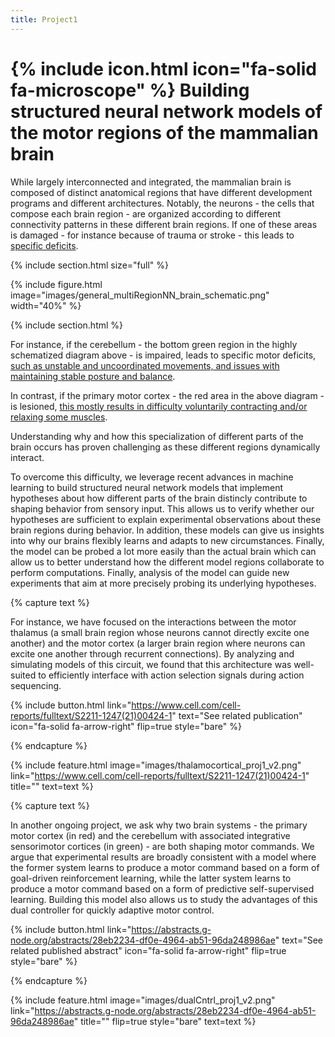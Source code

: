 ```yaml
---
title: Project1
---
```


# {% include icon.html icon="fa-solid fa-microscope" %} Building structured neural network models of the motor regions of the mammalian brain


While largely interconnected and integrated, the mammalian brain is composed of distinct anatomical regions that have different development programs and different architectures. Notably, the neurons - the cells that compose each brain region - are organized according to different connectivity patterns in these different brain regions. If one of these areas is damaged - for instance because of trauma or stroke - this leads to [specific deficits](https://www.youtube.com/shorts/yri-cHlQYIg).

{% include section.html size="full" %}

{% include figure.html image="images/general_multiRegionNN_brain_schematic.png" width="40%" %}

{% include section.html %}

For instance, if the cerebellum - the bottom green region in the highly schematized diagram above - is impaired, leads to specific motor deficits, [such as unstable and uncoordinated movements, and issues with maintaining stable posture and balance](https://youtu.be/1SIpRuUipxc?si=SQM50doF95Lg2q_9&t=4).

In contrast, if the primary motor cortex - the red area in the above diagram - is lesioned, [this mostly results in difficulty voluntarily contracting and/or relaxing some muscles](https://youtu.be/XvnbtLLoPqE?si=a7ZwyTGl7ibqrvrK&t=611).

Understanding why and how this specialization of different parts of the brain occurs has proven challenging as these different regions dynamically interact.

To overcome this difficulty, we leverage recent advances in machine learning to build structured neural network models that implement hypotheses about how different parts of the brain distincly contribute to shaping behavior from sensory input.
This allows us to verify whether our hypotheses are sufficient to explain experimental observations about these brain regions during behavior.
In addition, these models can give us insights into why our brains flexibly learns and adapts to new circumstances.
Finally, the model can be probed a lot more easily than the actual brain which can allow us to better understand how the different model regions collaborate to perform computations.
Finally, analysis of the model can guide new experiments that aim at more precisely probing its underlying hypotheses.


{% capture text %}

For instance, we have focused on the interactions between the motor thalamus (a small brain region whose neurons cannot directly excite one another) and the motor cortex (a larger brain region where neurons can excite one another through recurrent connections). By analyzing and simulating models of this circuit, we found that this architecture was well-suited to efficiently interface with action selection signals during action sequencing.


{%
  include button.html
  link="https://www.cell.com/cell-reports/fulltext/S2211-1247(21)00424-1"
  text="See related publication"
  icon="fa-solid fa-arrow-right"
  flip=true
  style="bare"
%}

{% endcapture %}

{%
  include feature.html
  image="images/thalamocortical_proj1_v2.png"
  link="https://www.cell.com/cell-reports/fulltext/S2211-1247(21)00424-1"
  title=""
  text=text
%}





{% capture text %}

In another ongoing project, we ask why two brain systems - the primary motor cortex (in red) and the cerebellum with associated integrative sensorimotor cortices (in green) - are both shaping motor commands. We argue that experimental results are broadly consistent with a model where the former system learns to produce a motor command based on a form of goal-driven reinforcement learning, while the latter system learns to produce a motor command based on a form of predictive self-supervised learning. Building this model also allows us to study the advantages of this dual controller for quickly adaptive motor control.


{%
  include button.html
  link="https://abstracts.g-node.org/abstracts/28eb2234-df0e-4964-ab51-96da248986ae"
  text="See related published abstract"
  icon="fa-solid fa-arrow-right"
  flip=true
  style="bare"
%}

{% endcapture %}

{%
  include feature.html
  image="images/dualCntrl_proj1_v2.png"
  link="https://abstracts.g-node.org/abstracts/28eb2234-df0e-4964-ab51-96da248986ae"
  title=""
  flip=true
  style="bare"
  text=text
%}

